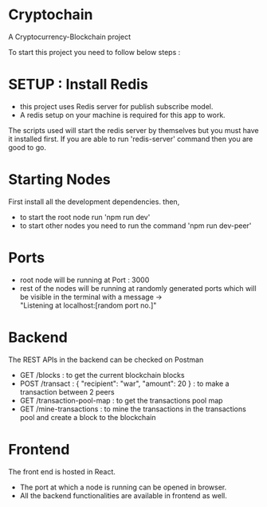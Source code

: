 # Cryptochain
A Cryptocurrency-Blockchain project

To start this project you need to follow below steps :

# SETUP : Install Redis
- this project uses Redis server for publish subscribe model.
- A redis setup on your machine is required for this app to work.

The scripts used will start the redis server by themselves but you must have it installed first.
If you are able to run 'redis-server' command then you are good to go.


# Starting Nodes
First install all the development dependencies.
then,
- to start the root node run 'npm run dev'
- to start other nodes you need to run the command 'npm run dev-peer'

# Ports 
- root node will be running at Port : 3000
- rest of the nodes will be running at randomly generated ports which will be visible in the terminal with a message ->               
"Listening at localhost:[random port no.]"

# Backend
The REST APIs in the backend can be checked on Postman
- GET /blocks : to get the current blockchain blocks
- POST /transact : {
    "recipient": "war",
    "amount": 20
} : to make a transaction between 2 peers
- GET /transaction-pool-map : to get the transactions pool map
- GET /mine-transactions : to mine the transactions in the transactions pool and create a block to the blockchain

# Frontend 
The front end is hosted in React. 
- The port at which a node is running can be opened in browser.
- All the backend functionalities are available in frontend as well.

